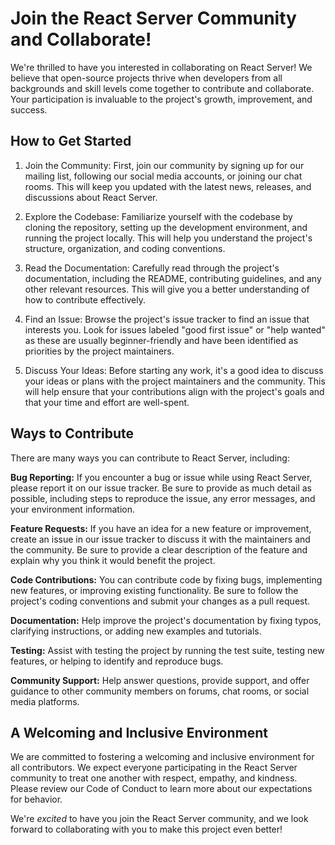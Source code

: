 # Join the React Server Community and Collaborate!
We're thrilled to have you interested in collaborating on React Server! We believe that open-source projects thrive when developers from all backgrounds and skill levels come together to contribute and collaborate. Your participation is invaluable to the project's growth, improvement, and success.

## How to Get Started
1. Join the Community: First, join our community by signing up for our mailing list, following our social media accounts, or joining our chat rooms. This will keep you updated with the latest news, releases, and discussions about React Server.

2. Explore the Codebase: Familiarize yourself with the codebase by cloning the repository, setting up the development environment, and running the project locally. This will help you understand the project's structure, organization, and coding conventions.

3. Read the Documentation: Carefully read through the project's documentation, including the README, contributing guidelines, and any other relevant resources. This will give you a better understanding of how to contribute effectively.

4. Find an Issue: Browse the project's issue tracker to find an issue that interests you. Look for issues labeled "good first issue" or "help wanted" as these are usually beginner-friendly and have been identified as priorities by the project maintainers.

5. Discuss Your Ideas: Before starting any work, it's a good idea to discuss your ideas or plans with the project maintainers and the community. This will help ensure that your contributions align with the project's goals and that your time and effort are well-spent.

## Ways to Contribute
There are many ways you can contribute to React Server, including:

**Bug Reporting:** If you encounter a bug or issue while using React Server, please report it on our issue tracker. Be sure to provide as much detail as possible, including steps to reproduce the issue, any error messages, and your environment information.

**Feature Requests:** If you have an idea for a new feature or improvement, create an issue in our issue tracker to discuss it with the maintainers and the community. Be sure to provide a clear description of the feature and explain why you think it would benefit the project.

**Code Contributions:** You can contribute code by fixing bugs, implementing new features, or improving existing functionality. Be sure to follow the project's coding conventions and submit your changes as a pull request.

**Documentation:** Help improve the project's documentation by fixing typos, clarifying instructions, or adding new examples and tutorials.

**Testing:** Assist with testing the project by running the test suite, testing new features, or helping to identify and reproduce bugs.

**Community Support:** Help answer questions, provide support, and offer guidance to other community members on forums, chat rooms, or social media platforms.

## A Welcoming and Inclusive Environment
We are committed to fostering a welcoming and inclusive environment for all contributors. We expect everyone participating in the React Server community to treat one another with respect, empathy, and kindness. Please review our Code of Conduct to learn more about our expectations for behavior.

We're *excited* to have you join the React Server community, and we look forward to collaborating with you to make this project even better!